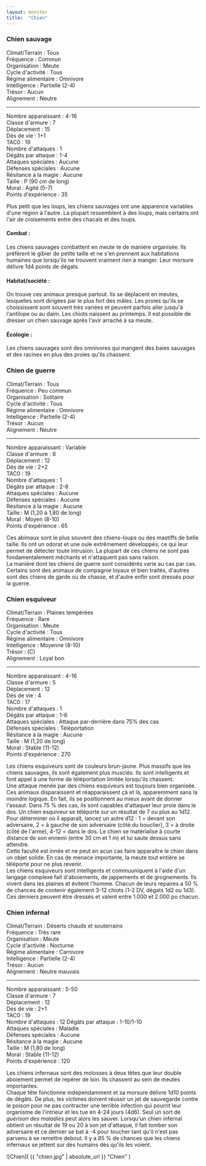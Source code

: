 ```yaml
---
layout: monster
title:  "Chien"
---
```

    
### Chien sauvage

Climat/Terrain : Tous  
Fréquence : Commun  
Organisation : Meute  
Cycle d'activité : Tous  
Régime alimentaire : Omnivore  
Intelligence : Partielle (2-4)  
Trésor : Aucun  
Alignement : Neutre  

---

Nombre apparaissant : 4-16  
Classe d'armure : 7    
Déplacement : 15  
Dés de vie : 1+1  
TAC0 : 19  
Nombre d'attaques : 1  
Dégâts par attaque : 1-4  
Attaques spéciales : Aucune  
Défenses spéciales : Aucune  
Résitance à la magie : Aucune  
Taille : P (90 cm de long)  
Moral : Agité (5-7)  
Points d'expérience : 35

Plus petit que les loups, les chiens sauvages ont une apparence variables d'une région à l'autre. La plupart ressemblent à des loups, mais certains ont l'air de croisements entre des chacals et des loups.

#### Combat :

Les chiens sauvages combattent en meute te de manière organisée. Ils préfèrent le gibier de petite taille et ne s'en prennent aux habitations humaines que lorsqu'ils ne trouvent vraiment rien à manger. Leur morsure délivre 1d4 points de dégats.

#### Habitat/société :

On trouve ces animaux presque partout. Ils se déplacent en meutes, lesquelles sont dirigées par le plus fort des mâles. Les proies qu'ils se choississent sont souvent très variées et peuvent parfois aller jusqu'à l'antilope ou au daim. Les chiots naissent au printemps. Il est possible de dresser un chien sauvage après l'avir arraché à sa meute.

#### Écologie :

Les chiens sauvages sont des omnivores qui mangent des baies sauvages et des racines en plus des proies qu'ils chassent.

### Chien de guerre

Climat/Terrain : Tous  
Fréquence : Peu commun  
Organisation : Solitaire  
Cycle d'activité : Tous  
Régime alimentaire : Omnivore  
Intelligence : Partielle (2-4)  
Trésor : Aucun  
Alignement : Neutre  

---

Nombre apparaissant : Variable  
Classe d'armure : 6    
Déplacement : 12  
Dés de vie : 2+2  
TAC0 : 19  
Nombre d'attaques : 1  
Dégâts par attaque : 2-8  
Attaques spéciales : Aucune  
Défenses spéciales : Aucune  
Résitance à la magie : Aucune  
Taille : M (1,20 à 1,80 de long)  
Moral : Moyen (8-10)  
Points d'expérience : 65

Ces abimaux sont le plus souvent des chiens-loups ou des mastiffs de belle taille. Ils ont un odorat et une ouïe extrêmement développés, ce qui leur permet de détecter toute intrusion. La plupart de ces chiens ne sont pas fondamentalement méchants et n'attaquent pas sans raison.  
La manière dont les chiens de guerre sont considérés varie au cas par cas. Certains sont des animaux de compagnie loyaux et bien traités, d'autres sont des chiens de garde ou de chasse, et d'autre enfin sont dressés pour la guerre.

### Chien esquiveur

Climat/Terrain : Plaines tempérées  
Fréquence : Rare  
Organisation : Meute  
Cycle d'activité : Tous  
Régime alimentaire : Omnivore  
Intelligence : Moyenne (8-10)  
Trésor : (C)  
Alignement : Loyal bon  

---

Nombre apparaissant : 4-16  
Classe d'armure : 5    
Déplacement : 12  
Dés de vie : 4  
TAC0 : 17  
Nombre d'attaques : 1  
Dégâts par attaque : 1-6  
Attaques spéciales : Attaque par-derrière dans 75% des cas  
Défenses spéciales : Téléportation  
Résitance à la magie : Aucune  
Taille : M (1,20 de long)  
Moral : Stable (11-12)  
Points d'expérience : 270

Les chiens esquiveurs sont de couleurs brun-jaune. Plus massifs que les chiens sauvages, ils sont également plus musclés. Ils sont intelligents et font appel à une forme de téléportation limitée lorsqu'ils chassent.  
Une attaque menée par des chiens esquiveurs est toujours bien organisée. Ces animaux disparaissent et réapparaissent çà et là, apparemment sans la moindre logique. En fait, ils se positionnent au mieux avant de donner l'assaut. Dans 75 % des cas, ils sont capables d'attaquer leur proie dans le dos. Un chien esquiveur se téléporte sur un résultat de 7 ou plus au 1d12. Pour déterminer où il apparaît, lancez un autre d12 : 1 = devant son adversaire, 2 = à gauche de son adversaire (côté du bouclier), 3 = à droite (côté de l'arme), 4-12 = dans le dos. Le chien se matérialise à courte distance de son ennemi (entre 30 cm et 1 m) et lui saute dessus sans attendre.  
Cette faculté est innée et ne peut en acun cas faire apparaître le chien dans un objet solide. En cas de menace importante, la meute tout entière se téléporte pour ne plus revenir.  
Les chiens esquiveurs sont intelligents et commuuniquent à l'aide d'un langage complexe fait d'aboiements, de jappements et de grognements. Ils vivent dans les plaines et évitent l'homme. Chacun de leurs repaires a 50 % de chances de contenir également 3-12 chiots (1-2 DV, dégats 1d2 ou 1d3). Ces derniers peuvent être dressés et valent entre 1.000 et 2.000 po chacun.

### Chien infernal

Climat/Terrain : Déserts chauds et souterrains  
Fréquence : Très rare  
Organisation : Meute  
Cycle d'activité : Nocturne  
Régime alimentaire : Carnivore  
Intelligence : Partielle (2-4)  
Trésor : Aucun  
Alignement : Neutre mauvais  

---

Nombre apparaissant : 5-50  
Classe d'armure : 7    
Déplacement : 12  
Dés de vie : 2+1  
TAC0 : 19  
Nombre d'attaques : 12 
Dégâts par attaque : 1-10/1-10  
Attaques spéciales : Maladie  
Défenses spéciales : Aucune  
Résitance à la magie : Aucune  
Taille : M (1,80 de long)  
Moral : Stable (11-12)  
Points d'expérience : 120

Les chiens infernaux sont des molosses à deux têtes que leur double aboiement permet de repérer de loin. Ils chassent au sein de meutes importantes.  
Chaque tête fonctionne indépendamment et sa morsure délivre 1d10 points de dégâts. De plus, les victimes doivent réussir un jet de sauvegarde contre le poison pour ne pas contracter une terrible infection qui pourrit leur organisme de l'intrieur et les tue en 4-24 jours (4d6). Seul un sort de _guérison des maladies_ peut alors les sauver. Lorsqu'un chien infernal obtient un résultat de 19 ou 20 à son jet d'attaque, il fait tomber son adversaire et ce dernier se bat à -4 pour toucher tant qu'il n'est pas parvenu à se remettre debout. Il y a 85 % de chances que les chiens infernaux se jettent sur des humains dès qu'ils les voient.

![Chien]( {{ "chien.jpg" | absolute_url }} "Chien" )